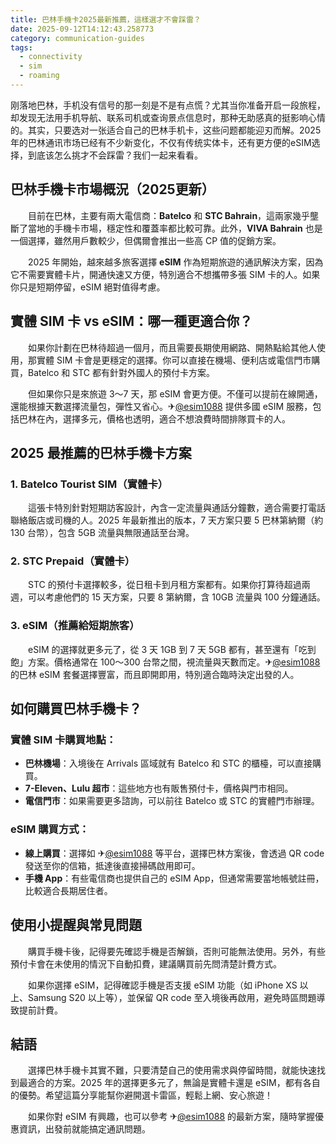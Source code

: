 ```yaml
---
title: 巴林手機卡2025最新推薦，這樣選才不會踩雷？
date: 2025-09-12T14:12:43.258773
category: communication-guides
tags:
  - connectivity
  - sim
  - roaming
---
```


刚落地巴林，手机没有信号的那一刻是不是有点慌？尤其当你准备开启一段旅程，却发现无法用手机导航、联系司机或查询景点信息时，那种无助感真的挺影响心情的。其实，只要选对一张适合自己的巴林手机卡，这些问题都能迎刃而解。2025年的巴林通讯市场已经有不少新变化，不仅有传统实体卡，还有更方便的eSIM选择，到底该怎么挑才不会踩雷？我们一起来看看。

## 巴林手機卡市場概況（2025更新）

　　目前在巴林，主要有兩大電信商：**Batelco** 和 **STC Bahrain**，這兩家幾乎壟斷了當地的手機卡市場，穩定性和覆蓋率都比較可靠。此外，**VIVA Bahrain** 也是一個選擇，雖然用戶數較少，但偶爾會推出一些高 CP 值的促銷方案。

　　2025 年開始，越來越多旅客選擇 **eSIM** 作為短期旅遊的通訊解決方案，因為它不需要實體卡片，開通快速又方便，特別適合不想攜帶多張 SIM 卡的人。如果你只是短期停留，eSIM 絕對值得考慮。

## 實體 SIM 卡 vs eSIM：哪一種更適合你？

　　如果你計劃在巴林待超過一個月，而且需要長期使用網路、開熱點給其他人使用，那實體 SIM 卡會是更穩定的選擇。你可以直接在機場、便利店或電信門市購買，Batelco 和 STC 都有針對外國人的預付卡方案。

　　但如果你只是來旅遊 3～7 天，那 eSIM 會更方便。不僅可以提前在線開通，還能根據天數選擇流量包，彈性又省心。✈[@esim1088](https://t.me/s/esim1088) 提供多國 eSIM 服務，包括巴林在內，選擇多元，價格也透明，適合不想浪費時間排隊買卡的人。

## 2025 最推薦的巴林手機卡方案

### 1. Batelco Tourist SIM（實體卡）

　　這張卡特別針對短期訪客設計，內含一定流量與通話分鐘數，適合需要打電話聯絡飯店或司機的人。2025 年最新推出的版本，7 天方案只要 5 巴林第納爾（約 130 台幣），包含 5GB 流量與無限通話至台灣。

### 2. STC Prepaid（實體卡）

　　STC 的預付卡選擇較多，從日租卡到月租方案都有。如果你打算待超過兩週，可以考慮他們的 15 天方案，只要 8 第納爾，含 10GB 流量與 100 分鐘通話。

### 3. eSIM（推薦給短期旅客）

　　eSIM 的選擇就更多元了，從 3 天 1GB 到 7 天 5GB 都有，甚至還有「吃到飽」方案。價格通常在 100～300 台幣之間，視流量與天數而定。✈[@esim1088](https://t.me/s/esim1088) 的巴林 eSIM 套餐選擇豐富，而且即開即用，特別適合臨時決定出發的人。

## 如何購買巴林手機卡？

### 實體 SIM 卡購買地點：

- **巴林機場**：入境後在 Arrivals 區域就有 Batelco 和 STC 的櫃檯，可以直接購買。
- **7-Eleven、Lulu 超市**：這些地方也有販售預付卡，價格與門市相同。
- **電信門市**：如果需要更多諮詢，可以前往 Batelco 或 STC 的實體門市辦理。

### eSIM 購買方式：

- **線上購買**：選擇如 ✈[@esim1088](https://t.me/s/esim1088) 等平台，選擇巴林方案後，會透過 QR code 發送至你的信箱，抵達後直接掃碼啟用即可。
- **手機 App**：有些電信商也提供自己的 eSIM App，但通常需要當地帳號註冊，比較適合長期居住者。

## 使用小提醒與常見問題

　　購買手機卡後，記得要先確認手機是否解鎖，否則可能無法使用。另外，有些預付卡會在未使用的情況下自動扣費，建議購買前先問清楚計費方式。

　　如果你選擇 eSIM，記得確認手機是否支援 eSIM 功能（如 iPhone XS 以上、Samsung S20 以上等），並保留 QR code 至入境後再啟用，避免時區問題導致提前計費。

## 結語

　　選擇巴林手機卡其實不難，只要清楚自己的使用需求與停留時間，就能快速找到最適合的方案。2025 年的選擇更多元了，無論是實體卡還是 eSIM，都有各自的優勢。希望這篇分享能幫你避開選卡雷區，輕鬆上網、安心旅遊！

　　如果你對 eSIM 有興趣，也可以參考 ✈[@esim1088](https://t.me/s/esim1088) 的最新方案，隨時掌握優惠資訊，出發前就能搞定通訊問題。